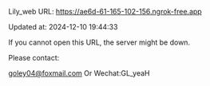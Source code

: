 Lily_web URL: https://ae6d-61-165-102-156.ngrok-free.app

Updated at: 2024-12-10 19:44:33

If you cannot open this URL, the server might be down.

Please contact: 

goley04@foxmail.com Or Wechat:GL_yeaH